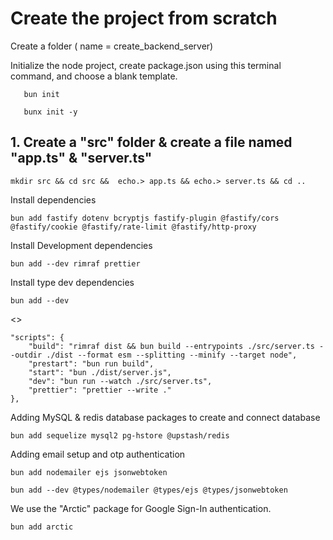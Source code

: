 # Create the project from scratch

<p>
Create a folder ( name = create_backend_server)
</p>

<p>
Initialize the node project, create package.json using this terminal command, and choose a blank template.
</p>     
<p>

       bun init

</p>
       
       bunx init -y
</p>
<h2>
1. Create a "src" folder & create a file named "app.ts" &  "server.ts"
</h2>
<p>

    mkdir src && cd src &&  echo.> app.ts && echo.> server.ts && cd ..

</p>

<p>
    Install dependencies
</p>

    bun add fastify dotenv bcryptjs fastify-plugin @fastify/cors @fastify/cookie @fastify/rate-limit @fastify/http-proxy

<p>

<p>
    Install Development dependencies
</p>
</p>

    bun add --dev rimraf prettier

<p>
<p>
    Install type dev dependencies
</p>
</p>

    bun add --dev

<>

<p>

    "scripts": {
        "build": "rimraf dist && bun build --entrypoints ./src/server.ts --outdir ./dist --format esm --splitting --minify --target node",
        "prestart": "bun run build",
        "start": "bun ./dist/server.js",
        "dev": "bun run --watch ./src/server.ts",
        "prettier": "prettier --write ."
    },

</p>

<p>Adding MySQL & redis database packages to create and connect database
</p>

<p>
    
    bun add sequelize mysql2 pg-hstore @upstash/redis

</p>

<p>Adding email setup and otp authentication </p>

<p>
    
    bun add nodemailer ejs jsonwebtoken

</p>
<p>
    
    bun add --dev @types/nodemailer @types/ejs @types/jsonwebtoken

</p>

<p>

We use the "Arctic" package for Google Sign-In authentication.

</p>

<p>
    
    bun add arctic

</p>
